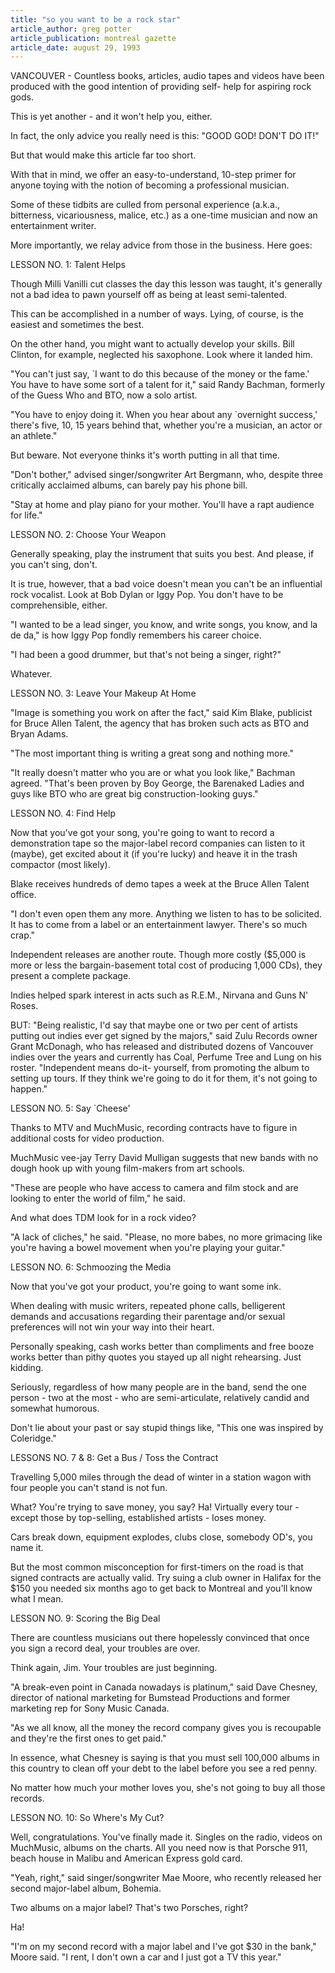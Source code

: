 ```yaml
---
title: "so you want to be a rock star"
article_author: greg potter
article_publication: montreal gazette
article_date: august 29, 1993
---
```

VANCOUVER - Countless books, articles, audio tapes and videos have been produced with the good intention of providing self- help for aspiring rock gods.

This is yet another - and it won't help you, either.

In fact, the only advice you really need is this: "GOOD GOD! DON'T DO IT!"

But that would make this article far too short.

With that in mind, we offer an easy-to-understand, 10-step primer for anyone toying with the notion of becoming a professional musician.

Some of these tidbits are culled from personal experience (a.k.a., bitterness, vicariousness, malice, etc.) as a one-time musician and now an entertainment writer.

More importantly, we relay advice from those in the business. Here goes:

LESSON NO. 1: Talent Helps

Though Milli Vanilli cut classes the day this lesson was taught, it's generally not a bad idea to pawn yourself off as being at least semi-talented.

This can be accomplished in a number of ways. Lying, of course, is the easiest and sometimes the best.

On the other hand, you might want to actually develop your skills. Bill Clinton, for example, neglected his saxophone. Look where it landed him.

"You can't just say, `I want to do this because of the money or the fame.' You have to have some sort of a talent for it," said Randy Bachman, formerly of the Guess Who and BTO, now a solo artist.

"You have to enjoy doing it. When you hear about any `overnight success,' there's five, 10, 15 years behind that, whether you're a musician, an actor or an athlete."

But beware. Not everyone thinks it's worth putting in all that time.

"Don't bother," advised singer/songwriter Art Bergmann, who, despite three critically acclaimed albums, can barely pay his phone bill.

"Stay at home and play piano for your mother. You'll have a rapt audience for life."

LESSON NO. 2: Choose Your Weapon

Generally speaking, play the instrument that suits you best. And please, if you can't sing, don't.

It is true, however, that a bad voice doesn't mean you can't be an influential rock vocalist. Look at Bob Dylan or Iggy Pop. You don't have to be comprehensible, either.

"I wanted to be a lead singer, you know, and write songs, you know, and la de da," is how Iggy Pop fondly remembers his career choice.

"I had been a good drummer, but that's not being a singer, right?"

Whatever.

LESSON NO. 3: Leave Your Makeup At Home

"Image is something you work on after the fact," said Kim Blake, publicist for Bruce Allen Talent, the agency that has broken such acts as BTO and Bryan Adams.

"The most important thing is writing a great song and nothing more."

"It really doesn't matter who you are or what you look like," Bachman agreed. "That's been proven by Boy George, the Barenaked Ladies and guys like BTO who are great big construction-looking guys."

LESSON NO. 4: Find Help

Now that you've got your song, you're going to want to record a demonstration tape so the major-label record companies can listen to it (maybe), get excited about it (if you're lucky) and heave it in the trash compactor (most likely).

Blake receives hundreds of demo tapes a week at the Bruce Allen Talent office.

"I don't even open them any more. Anything we listen to has to be solicited. It has to come from a label or an entertainment lawyer. There's so much crap."

Independent releases are another route. Though more costly ($5,000 is more or less the bargain-basement total cost of producing 1,000 CDs), they present a complete package.

Indies helped spark interest in acts such as R.E.M., Nirvana and Guns N' Roses.

BUT: "Being realistic, I'd say that maybe one or two per cent of artists putting out indies ever get signed by the majors," said Zulu Records owner Grant McDonagh, who has released and distributed dozens of Vancouver indies over the years and currently has Coal, Perfume Tree and Lung on his roster. "Independent means do-it- yourself, from promoting the album to setting up tours. If they think we're going to do it for them, it's not going to happen."

LESSON NO. 5: Say `Cheese'

Thanks to MTV and MuchMusic, recording contracts have to figure in additional costs for video production.

MuchMusic vee-jay Terry David Mulligan suggests that new bands with no dough hook up with young film-makers from art schools.

"These are people who have access to camera and film stock and are looking to enter the world of film," he said.

And what does TDM look for in a rock video?

"A lack of cliches," he said. "Please, no more babes, no more grimacing like you're having a bowel movement when you're playing your guitar."

LESSON NO. 6: Schmoozing the Media

Now that you've got your product, you're going to want some ink.

When dealing with music writers, repeated phone calls, belligerent demands and accusations regarding their parentage and/or sexual preferences will not win your way into their heart.

Personally speaking, cash works better than compliments and free booze works better than pithy quotes you stayed up all night rehearsing. Just kidding.

Seriously, regardless of how many people are in the band, send the one person - two at the most - who are semi-articulate, relatively candid and somewhat humorous.

Don't lie about your past or say stupid things like, "This one was inspired by Coleridge."

LESSONS NO. 7 &amp; 8: Get a Bus / Toss the Contract

Travelling 5,000 miles through the dead of winter in a station wagon with four people you can't stand is not fun.

What? You're trying to save money, you say? Ha! Virtually every tour - except those by top-selling, established artists - loses money.

Cars break down, equipment explodes, clubs close, somebody OD's, you name it.

But the most common misconception for first-timers on the road is that signed contracts are actually valid. Try suing a club owner in Halifax for the $150 you needed six months ago to get back to Montreal and you'll know what I mean.

LESSON NO. 9: Scoring the Big Deal

There are countless musicians out there hopelessly convinced that once you sign a record deal, your troubles are over.

Think again, Jim. Your troubles are just beginning.

"A break-even point in Canada nowadays is platinum," said Dave Chesney, director of national marketing for Bumstead Productions and former marketing rep for Sony Music Canada.

"As we all know, all the money the record company gives you is recoupable and they're the first ones to get paid."

In essence, what Chesney is saying is that you must sell 100,000 albums in this country to clean off your debt to the label before you see a red penny.

No matter how much your mother loves you, she's not going to buy all those records.

LESSON NO. 10: So Where's My Cut?

Well, congratulations. You've finally made it. Singles on the radio, videos on MuchMusic, albums on the charts. All you need now is that Porsche 911, beach house in Malibu and American Express gold card.

"Yeah, right," said singer/songwriter Mae Moore, who recently released her second major-label album, Bohemia.

Two albums on a major label? That's two Porsches, right?

Ha!

"I'm on my second record with a major label and I've got $30 in the bank," Moore said. "I rent, I don't own a car and I just got a TV this year."
